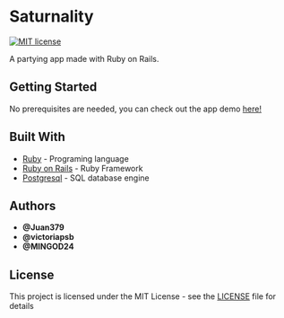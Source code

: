 # Saturnality

[![MIT license](https://img.shields.io/badge/License-MIT-blue.svg)](https://mit-license.org/)

A partying app made with Ruby on Rails.

## Getting Started

No prerequisites are needed, you can check out the app demo [here!](https://saturnality.herokuapp.com/)

## Built With

* [Ruby](https://www.ruby-lang.org/es/) - Programing language
* [Ruby on Rails](https://rubyonrails.org/) - Ruby Framework
* [Postgresql](https://www.postgresql.org/) - SQL database engine

## Authors

* **@Juan379** 
* **@victoriapsb**
* **@MINGOD24**

## License

This project is licensed under the MIT License - see the [LICENSE](LICENSE) file for details

